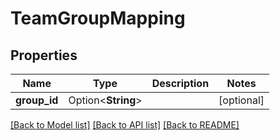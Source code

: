 # TeamGroupMapping

## Properties

Name | Type | Description | Notes
------------ | ------------- | ------------- | -------------
**group_id** | Option<**String**> |  | [optional]

[[Back to Model list]](../README.md#documentation-for-models) [[Back to API list]](../README.md#documentation-for-api-endpoints) [[Back to README]](../README.md)



